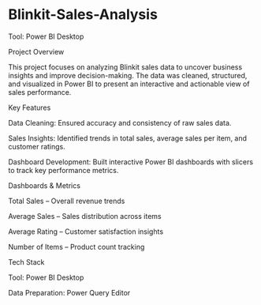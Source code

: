 # Blinkit-Sales-Analysis

Tool: Power BI Desktop

Project Overview

This project focuses on analyzing Blinkit sales data to uncover business insights and improve decision-making. The data was cleaned, structured, and visualized in Power BI to present an interactive and actionable view of sales performance.

Key Features

Data Cleaning: Ensured accuracy and consistency of raw sales data.

Sales Insights: Identified trends in total sales, average sales per item, and customer ratings.

Dashboard Development: Built interactive Power BI dashboards with slicers to track key performance metrics.

Dashboards & Metrics

Total Sales – Overall revenue trends

Average Sales – Sales distribution across items

Average Rating – Customer satisfaction insights

Number of Items – Product count tracking

Tech Stack

Tool: Power BI Desktop

Data Preparation: Power Query Editor
